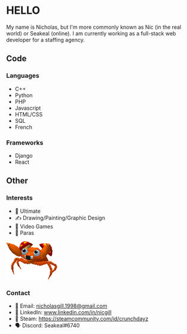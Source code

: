 # HELLO

My name is Nicholas, but I'm more commonly known as Nic (in the real world) or Seakeal (online). I am currently working as a full-stack web developer for a staffing agency.

## Code
### Languages
- C++
- Python
- PHP
- Javascript
- HTML/CSS
- SQL
- French

### Frameworks
- Django
- React

## Other
### Interests
- 🥏 Ultimate
- ✍️ Drawing/Painting/Graphic Design
- 🧙 Video Games
- 🍄 Paras

![Where did I put that?](paras.webp)
  
### Contact
- 📧 Email: nicholasgill.1998@gmail.com
- 💼 LinkedIn: www.linkedin.com/in/nicgill
- 🚂 Steam: https://steamcommunity.com/id/crunchdayz
- 🗣️ Discord: Seakeal#6740
